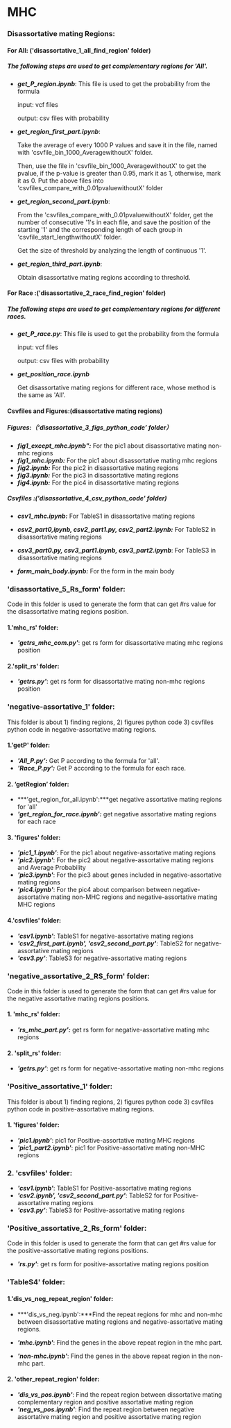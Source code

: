 #   					MHC

### Disassortative mating Regions:

#### For All: ('disassortative_1_all_find_region' folder)

##### The following steps are used to get complementary regions for 'All'.

- ***get_P_region.ipynb***: This file is used to get the probability from the formula

  input: vcf files 

  output: csv files with probability

- ***get_region_first_part.ipynb***: 

  Take the average of every 1000 P values and save it in the file, named with 'csvfile_bin_1000_AveragewithoutX' folder.   

  Then, use the file in 'csvfile_bin_1000_AveragewithoutX' to get the pvalue, if the p-value is greater than 0.95, mark it as 1, otherwise, mark it as 0. Put the above files into 'csvfiles_compare_with_0.01pvaluewithoutX' folder

- ***get_region_second_part.ipynb***:

  From the 'csvfiles_compare_with_0.01pvaluewithoutX' folder, get the number of consecutive '1's in each file, and save the position of the starting '1' and the corresponding length of each group in 'csvfile_start_lengthwithoutX' folder. 

  Get the size of threshold by analyzing the length of continuous '1'.

- ***get_region_third_part.ipynb***:

  Obtain disassortative mating regions according to threshold.

#### For Race :('disassortative_2_race_find_region' folder)

##### The following steps are used to get complementary regions for different races.

- ***get_P_race.py***: This file is used to get the probability from the formula

  input: vcf files

  output: csv files with probability

- ***get_position_race.ipynb***

  Get disassortative mating regions for different race, whose method is the same as 'All'.

#### Csvfiles and Figures:(disassortative mating regions)

##### Figures:（‘disassortative_3_figs_python_code’ folder）

- ***fig1_except_mhc.ipynb":*** For the pic1 about disassortative mating non-mhc regions
- ***fig1_mhc.ipynb:*** For the pic1 about disassortative mating mhc regions
- ***fig2.ipynb:*** For the pic2 in disassortative mating regions
- ***fig3.ipynb:*** For the pic3 in disassortative mating regions
- ***fig4.ipynb:*** For the pic4 in disassortative mating regions

##### Csvfiles :('disassortative_4_csv_python_code' folder)

- ***csv1_mhc.ipynb:***  For TableS1 in disassortative mating regions
- ***csv2_part0,ipynb, csv2_part1.py, csv2_part2.ipynb:*** For TableS2 in disassortative mating regions
- ***csv3_part0.py, csv3_part1.ipynb, csv3_part2.ipynb***: For TableS3 in disassortative mating regions

- ***form_main_body.ipynb:*** For the form in the main body



### 'disassortative_5_Rs_form' folder:

Code in this folder is used to generate the form that can get #rs value for the disassortative mating regions position.

#### 1.'mhc_rs' folder:

- ***'getrs_mhc_com.py'***: get rs form for disassortative mating mhc regions position

#### 2.'split_rs' folder:

- ***'getrs.py'***: get rs form for disassortative mating non-mhc regions position 

  

### 'negative-assortative_1' folder:

This folder is about 1) finding regions, 2) figures python code 3) csvfiles python code in negative-assortative mating regions.

#### 1.'getP' folder:

- ***'All_P.py':***  Get P according to the formula for 'all'.
- ***'Race_P.py':*** Get P according to the formula for each race.

#### 2. ‘getRegion’ folder:

- ***'get_region_for_all.ipynb':***get negative assortative mating regions for 'all'
- ***'get_region_for_race.ipynb':*** get negative assortative mating regions for each race

#### 3. 'figures' folder:

- ***'pic1_1.ipynb'***: For the pic1 about negative-assortative mating regions 
- ***'pic2.ipynb'***: For the pic2 about negative-assortative mating regions and Average Probability 
- ***'pic3.ipynb'***: For the pic3 about genes included in negative-assortative mating regions 
- ***'pic4.ipynb'***: For the pic4 about comparison between negative-assortative mating non-MHC regions  and negative-assortative mating MHC regions

#### 4.'csvfiles' folder:

- ***'csv1.ipynb'***: TableS1 for negative-assortative mating regions 
- ***'csv2_first_part.ipynb', 'csv2_second_part.py'***: TableS2 for negative-assortative mating regions 
- ***'csv3.py'***: TableS3 for negative-assortative mating regions



### 'negative_assortative_2_RS_form' folder:

Code in this folder is used to generate the form that can get #rs value for the negative assortative mating regions positions.

#### 1. 'mhc_rs' folder:

- ***'rs_mhc_part.py':***  get rs form for negative-assortative mating mhc regions

#### 2. 'split_rs' folder:

- ***'getrs.py'***: get rs form for negative-assortative mating non-mhc regions

### 'Positive_assortative_1' folder:

This folder is about 1) finding regions, 2) figures python code 3) csvfiles python code in positive-assortative mating regions.

#### 1. 'figures' folder:

- ***'pic1.ipynb'***: pic1 for Positive-assortative mating MHC regions
- ***'pic1_part2.ipynb'***: pic1 for Positive-assortative mating non-MHC regions

### 2. 'csvfiles' folder:

- ***'csv1.ipynb'***: TableS1 for Positive-assortative mating regions
- ***'csv2.ipynb', 'csv2_second_part.py'***: TableS2 for for Positive-assortative mating regions
- ***'csv3.py'***: TableS3 for Positive-assortative mating regions



### 'Positive_assortative_2_Rs_form' folder:

Code in this folder is used to generate the form that can get #rs value for the positive-assortative mating regions positions.

- ***'rs.py'***: get rs form for positive-assortative mating regions position 

### 'TableS4' folder:

#### 1.'dis_vs_neg_repeat_region' folder: 

- ***'dis_vs_neg.ipynb':***Find the repeat regions for mhc and non-mhc between disassortative mating regions and negative-assortative mating regions.

- ***'mhc.ipynb'***: Find the genes in the above repeat region in the mhc part.
- ***'non-mhc.ipynb'***: Find the genes in the above repeat region in the non-mhc part.

#### 2. 'other_repeat_region' folder:

- ***'dis_vs_pos.ipynb'***:  Find the repeat region between dissortative mating complementary region and positive assortative mating region
- ***'neg_vs_pos.ipynb'***: Find the repeat region between negative assortative mating region and positive assortative mating region



 















